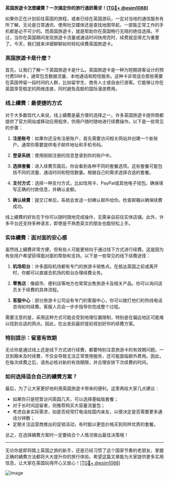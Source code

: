 **英国旅遊卡怎麼續費？一次搞定你的旅行通訊需求！[[TG💪+ @esim1088](https://t.me/s/esim1088)]**

如果你正在计划前往英国的旅程，或者已经在英国游玩，一定对当地的通信服务有所了解。无论是日常通讯、使用社交媒体还是查找地图导航，一部能正常工作的手机都是必不可少的。而英国旅遊卡，就是帮助你在英国畅行无阻的绝佳选择。不过，当你在英国期间发现旅遊卡流量或通话时间快用完时，续费就显得尤为重要了。今天，我们就来详细聊聊如何轻松续費英国旅遊卡。

### 英国旅遊卡是什麼？

首先，让我们了解一下英国旅遊卡是什么。英国旅遊卡是一种为短期游客设计的预付费SIM卡，通常包含数据流量、本地通话和短信服务。这种卡非常适合那些需要在英国停留一段时间的人群，比如留学生、商务人士或自由行游客。它能够让你在英国享受稳定的网络连接，同时避免高额的国际漫游费用。

### 线上續費：最便捷的方式

对于大多数现代人来说，线上續費是最方便的选择之一。许多英国旅遊卡提供商都提供了官方网站或移动应用程序，供用户随时随地进行续費操作。以下是一些常见的步骤：

1. **注册账号**：如果你还没有注册账户，首先需要访问相关网站并创建一个新账户。通常你需要提供电子邮件地址和手机号码。
   
2. **登录系统**：使用刚刚注册的信息登录到你的账户中。

3. **选择套餐**：进入续費页面后，你会看到各种不同的套餐选项。这些套餐可能包括不同的流量、通话时间和短信数量。根据自己的需求选择合适的套餐。

4. **支付方式**：选择一种支付方式，比如信用卡、PayPal或其他电子钱包。确保填写正确的付款信息，并确认金额。

5. **确认续費**：提交订单后，系统会发送一封确认邮件给你。检查邮箱以确保续費成功。

线上續費的好处在于你可以随时随地完成操作，无需亲自前往实体店铺。此外，许多平台还支持多种语言，即使是不熟悉英文的朋友也能轻松上手。

### 实体續費：面对面的安心感

虽然线上續費非常方便，但有些人可能更倾向于通过线下方式进行续費。这是因为有些用户希望获得面对面的帮助和支持。以下是一些常见的线下续費途径：

1. **机场柜台**：许多国际机场都有专门的旅游卡销售点。在抵达英国之前或离开时，你都可以直接去机场的柜台办理续費业务。

2. **零售店**：像超市、便利店等地方也常常出售旅游卡及相关产品。你可以询问店员关于续費的具体流程。

3. **客服中心**：部分旅游卡公司设有专门的客服中心，你可以拨打他们的热线电话咨询如何续費。客服人员会一步步指导你完成整个过程。

需要注意的是，采用这种方式可能会受到地理位置限制，特别是在偏远地区可能难以找到合适的网点。因此，在出发前最好提前规划好你的续費方案。

### 特别提示：留意有效期

无论你是通过线上还是线下方式进行续費，都要特别注意旅游卡的有效期问题。一旦到期未及时续費，不仅会导致无法正常使用服务，还可能面临额外费用。因此，在每次续費之后，请务必核对新的有效期限，并合理安排下次续費的时间。

### 如何选择适合自己的續費方案？

最后，为了让大家更好地利用英国旅遊卡带来的便利，这里再给大家几点建议：

- 如果你只是短暂访问英国几天，可以选择基础版套餐；
- 对于长时间逗留者，则推荐购买大容量流量包；
- 考虑自身实际需求，如是否经常打电话给国内亲友，以便决定是否需要更多通话分钟数；
- 定期关注运营商推出的促销活动，有时能以更低价格买到同样优质的套餐。

总之，在选择續費方案时一定要结合个人情况做出最佳决策哦！

---

无论你是即将踏上英国之旅的新手，还是已经习惯了这个国家节奏的老朋友，掌握正确的續費方法都将大大提升你的旅行体验。希望这篇文章能为大家提供更多实用信息，让大家在英国玩得开心又放心！[[TG💪+ @esim1088](https://t.me/s/esim1088)] 

![Image](https://i.postimg.cc/4NQfJmqS/Snipaste-2025-05-13-00-14-12.png)